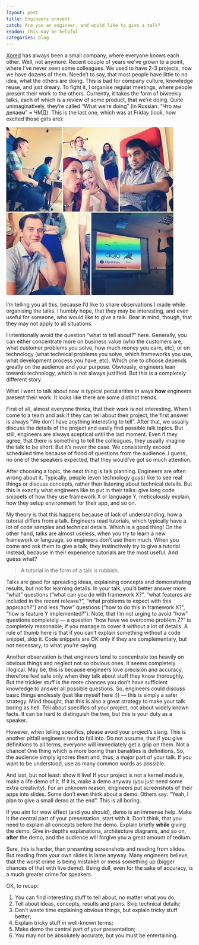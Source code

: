```yaml
---
layout: post
title: Engineers present
catch: Are you an engineer, and would like to give a talk?
readon: This may be helpful
categories: blog
---
```


[Xored](http://xored.com) has always been a small company, where everyone knows each other. Well, not anymore. Recent couple of years we’ve grown to a point, where I’ve never seen some colleagues. We used to have 2-3 projects, now we have dozens of them. Needn’t to say, that most people have little to no idea, what the others are doing. This is bad for company culture, knowledge reuse, and just dreary. To fight it, I organise regular meetings, where people present their work to the others. Currently, it takes the form of biweekly talks, each of which is a review of some product, that we’re doing. Quite unimaginatively, they’re called “What we’re doing” (in Russian: “Что мы делаем” = ЧМД). This is the last one, which was at Friday (look, how excited those girls are):

![Friday's WWD](/img/engineers-present.jpg)

I’m telling you all this, because I’d like to share observations I made while organising the talks. I humbly hope, that they may be interesting, and even useful for someone, who would like to give a talk. Bear in mind, though, that they may not apply to all situations. 

I intentionally avoid the question “what to tell about?” here. Generally, you can either concentrate more on business value (who the customers are, what customer problems you solve, how much money you earn, etc), or on technology (what technical problems you solve, which frameworks you use, what development process you have, etc). Which one to choose depends greatly on the audience and your purpose. Obviously, engineers lean towards technology, which is not always justified. But this is a completely different story.

What I want to talk about now is typical peculiarities in ways **how** engineers present their work. It looks like there are some distinct trends. 

First of all, almost everyone thinks, that their work is not interesting. When I come to a team and ask if they can tell about their project, the first answer is always “We don’t have anything interesting to tell”. After that, we usually discuss the details of the project and easily find possible talk topics. But still, engineers are always sceptical until the last moment. Even if they agree, that there is something to tell the colleagues, they usually imagine the talk to be short. But it’s never the case. We consistently exceed scheduled time because of flood of questions from the audience. I guess, no one of the speakers expected, that they would’ve got so much attention. 

After choosing a topic, the next thing is talk planning. Engineers are often wrong about it. Typically, people (even technology guys) like to see real things or discuss concepts, rather then listening about technical details. But this is exactly what engineers like to put in their talks: give long code snippets of how they use framework X or language Y, meticulously explain, how they setup environment for their app, and so on.

My theory is that this happens because of lack of understanding, how a tutorial differs from a talk. Engineers read tutorials, which typically have a lot of code samples and technical details. Which is a good thing! On the other hand, talks are almost useless, when you try to learn a new framework or language, so engineers don’t use them much. When you come and ask them to give a talk, they instinctively try to give a tutorial instead, because in their experience tutorials are the most useful. And guess what? 

> A tutorial in the form of a talk is rubbish.

Talks are good for spreading ideas, explaining concepts and demonstrating results, but not for learning details. In your talk, you’d better answer more “what” questions (“what can you do with framework X?”, “what features are included in the recent release?”, “what problems to expect with this approach?”) and less “how” questions (“how to do this in framework X?”, “how is feature Y implemented?”). Note, that I’m not urging to avoid “how” questions completely — a question “how have we overcome problem Z?” is completely reasonable, if you manage to cover it without a lot of details. A rule of thumb here is that if you can’t explain something without a code snippet, skip it. Code snippets are OK only if they are complementary, but not necessary, to what you’re saying. 

Another observation is that engineers tend to concentrate too heavily on obvious things and neglect not so obvious ones. It seems completely illogical. May be, this is because engineers love precision and accuracy, therefore feel safe only when they talk about stuff they know thoroughly. But the trickier stuff is the more chances you don’t have sufficient knowledge to answer all possible questions. So, engineers could discuss basic things endlessly (just like myself here :)) — this is simply a safer strategy. Mind thought, that this is also a great strategy to make your talk boring as hell. Tell about specifics of your project, not about widely known facts. It can be hard to distinguish the two, but this is your duty as a speaker.

However, when telling specifics, please avoid your project’s slang. This is another pitfall engineers tend to fall into. Do not assume, that if you give definitions to all terms, everyone will immediately get a grip on them. Not a chance! One thing which is more boring than banalities is definitions. So, the audience simply ignores them and, thus, a major part of your talk. If you want to be understood, use as many common words as possible.

And last, but not least: show it live! If your project is not a kernel module, make a life demo of it. If it is, make a demo anyway (you just need some extra creativity). For an unknown reason, engineers put screenshots of their apps into slides. Some don’t even think about a demo. Others say: “Yeah, I plan to give a small demo at the end”. This is all boring. 

If you aim for wow effect (and you should), demo is an immense help. Make it the central part of your presentation, start with it. Don’t think, that you need to explain all concepts before the demo. Explain briefly **while** giving the demo. Give in-depths explanations, architecture diagrams, and so on, **after** the demo, and the audience will forgive you a great amount of tedium. 

Sure, this is harder, than presenting screenshots and reading from slides. But reading from your own slides is lame anyway. Many engineers believe, that the worst crime is being mistaken or mess something up (bigger chances of that with live demo). Being dull, even for the sake of accuracy, is a much greater crime for speakers. 

OK, to recap:
1. You can find interesting stuff to tell about, no matter what you do;
2. Tell about ideas, concepts, results and plans. Skip technical details;
3. Don’t waste time explaining obvious things, but explain tricky stuff better;
4. Explain tricky stuff in well-known terms;
5. Make demo the central part of your presentation;
6. You may not be absolutely accurate, but you must be entertaining. 


